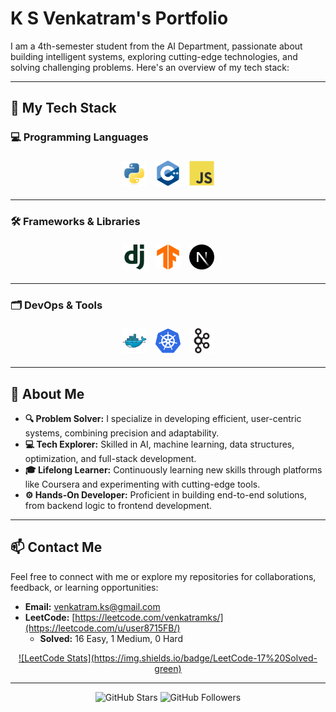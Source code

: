 # K S Venkatram's Portfolio

I am a 4th-semester student from the AI Department, passionate about building intelligent systems, exploring cutting-edge technologies, and solving challenging problems. Here's an overview of my tech stack:

---

## 🚀 My Tech Stack

### 💻 **Programming Languages**
<div align="center">
  <img src="https://raw.githubusercontent.com/devicons/devicon/master/icons/python/python-original.svg" alt="Python" title="Python" width="40" style="margin: 5px;"/>
  <img src="https://raw.githubusercontent.com/devicons/devicon/master/icons/cplusplus/cplusplus-original.svg" alt="C++" title="C++" width="40" style="margin: 5px;"/>
  <img src="https://raw.githubusercontent.com/devicons/devicon/master/icons/javascript/javascript-original.svg" alt="JavaScript" title="JavaScript" width="40" style="margin: 5px;"/>
</div>

---

### 🛠️ **Frameworks & Libraries**
<div align="center">
  <img src="https://raw.githubusercontent.com/devicons/devicon/master/icons/django/django-plain.svg" alt="Django" title="Django" width="40" style="margin: 5px;"/>
  <img src="https://raw.githubusercontent.com/devicons/devicon/master/icons/tensorflow/tensorflow-original.svg" alt="TensorFlow" title="TensorFlow" width="40" style="margin: 5px;"/>
  <img src="https://raw.githubusercontent.com/devicons/devicon/master/icons/nextjs/nextjs-original.svg" alt="Next.js" title="Next.js" width="40" style="margin: 5px;"/>
</div>

---

### 🗂️ **DevOps & Tools**
<div align="center">
    <img src="https://raw.githubusercontent.com/devicons/devicon/master/icons/docker/docker-original.svg" alt="Docker" title="Docker" width="40" style="margin: 5px;"/>
  <img src="https://raw.githubusercontent.com/devicons/devicon/master/icons/kubernetes/kubernetes-plain.svg" alt="Kubernetes" title="Kubernetes" width="40" style="margin: 5px;"/>
  <img src="https://raw.githubusercontent.com/devicons/devicon/master/icons/apachekafka/apachekafka-original.svg" alt="Kafka" title="Kafka" width="40" style="margin: 5px;"/>
</div>

---

## 🌟 About Me

- **🔍 Problem Solver:** I specialize in developing efficient, user-centric systems, combining precision and adaptability.
- **💻 Tech Explorer:** Skilled in AI, machine learning, data structures, optimization, and full-stack development.
- **🎓 Lifelong Learner:** Continuously learning new skills through platforms like Coursera and experimenting with cutting-edge tools.
- **⚙️ Hands-On Developer:** Proficient in building end-to-end solutions, from backend logic to frontend development.

---

## 📫 Contact Me

Feel free to connect with me or explore my repositories for collaborations, feedback, or learning opportunities:

-   **Email:** venkatram.ks@gmail.com
-   **LeetCode:** [https://leetcode.com/venkatramks/](https://leetcode.com/u/user8715FB/)
    -   **Solved:** 16 Easy, 1 Medium, 0 Hard

<div align="center">
  <a href="https://leetcode.com/venkatramks/">
    ![LeetCode Stats](https://img.shields.io/badge/LeetCode-17%20Solved-green)
  </a>
</div>

---

<p align="center">
  <img src="https://img.shields.io/github/stars/venkatram?style=social" alt="GitHub Stars">
  <img src="https://img.shields.io/github/followers/venkatram?style=social" alt="GitHub Followers">
</p>
